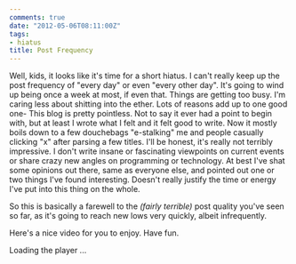 ```yaml
---
comments: true
date: "2012-05-06T08:11:00Z"
tags:
- hiatus
title: Post Frequency
---
```


Well, kids, it looks like it's time for a short hiatus. I can't really keep up
the post frequency of "every day" or even "every other day". It's going to wind
up being once a week at most, if even that. Things are getting too busy. I'm
caring less about shitting into the ether. Lots of reasons add up to one good
one- This blog is pretty pointless. Not to say it ever had a point to begin
with, but at least I wrote what I felt and it felt good to write. Now it mostly
boils down to a few douchebags "e-stalking" me and people casually clicking "x"
after parsing a few titles. I'll be honest, it's really not terribly impressive.
I don't write insane or fascinating viewpoints on current events or share crazy
new angles on programming or technology. At best I've shat some opinions out
there, same as everyone else, and pointed out one or two things I've found
interesting. Doesn't really justify the time or energy I've put into this thing
on the whole.

So this is basically a farewell to the *(fairly terrible)* post quality you've
seen so far, as it's going to reach new lows very quickly, albeit infrequently.

Here's a nice video for you to enjoy. Have fun.

<div id="container">Loading the player ...</div>

<script type="text/javascript">
    jwplayer("container").setup({
        flashplayer: "/jwplayer/player.swf",
        file: "/video/oneguyonejar.flv",
        height: 375,
        width: 500
    });
</script>
